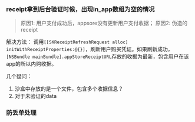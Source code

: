 ### receipt拿到后台验证时候，出现in_app数组为空的情况

> 原因1: 用户支付成功后，appsore没有更新用户支付收据；
> 原因2: 伪造的receipt

解决方法：
调用`[[SKReceiptRefreshRequest alloc] initWithReceiptProperties:@{}]`，刷新用户购买凭证。如果刷新成功，`[NSBundle mainBundle].appStoreReceiptURL`存放的收据为最新，包含用户在该app的所以内购收据。

几个疑问：
1. 沙盒中存放的是一个文件，包含多个收据信息？
2. 对于未验证的data

###  防丢单处理
